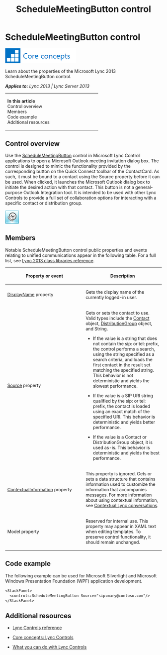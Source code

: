 ﻿---
title: ScheduleMeetingButton control
TOCTitle: ScheduleMeetingButton control
ms:assetid: 08dcdec1-6bd7-46a5-9d17-3c1dbe43de0c
ms:mtpsurl: https://msdn.microsoft.com/en-us/library/JJ945534(v=office.15)
ms:contentKeyID: 51541333
ms.date: 07/24/2014
mtps_version: v=office.15
dev_langs:
- xaml
---

# ScheduleMeetingButton control

![Core concepts](images/JJ933133.mod_icon_CoreConcepts_long(Office.15).png "Core concepts")

Learn about the properties of the Microsoft Lync 2013 ScheduleMeetingButton control.


_**Applies to:** Lync 2013 | Lync Server 2013_

<table>
<colgroup>
<col style="width: 50%" />
<col style="width: 50%" />
</colgroup>
<tbody>
<tr class="odd">
<td><p><strong>In this article</strong><br />
Control overview<br />
Members<br />
Code example<br />
Additional resources</p></td>
<td><p></p></td>
</tr>
</tbody>
</table>


## Control overview

Use the [ScheduleMeetingButton](schedulemeetingbutton-class-microsoft-lync-controls_1.md) control in Microsoft Lync Control applications to open a Microsoft Outlook meeting invitation dialog box. The control is designed to mimic the functionality provided by the corresponding button on the Quick Connect toolbar of the ContactCard. As such, it must be bound to a contact using the Source property before it can be used. When clicked, it launches the Microsoft Outlook dialog box to initiate the desired action with that contact. This button is not a general-purpose Outlook Integration tool. It is intended to be used with other Lync Controls to provide a full set of collaboration options for interacting with a specific contact or distribution group.

![ScheduleMeetingButton Control](images/JJ933230.ScheduleMeetingButtonControl(Office.15).png "ScheduleMeetingButton Control")

## Members

Notable ScheduleMeetingButton control public properties and events relating to unified communications appear in the following table. For a full list, see [Lync 2013 class libraries reference](lync-2013-class-libraries-reference.md).

<table>
<colgroup>
<col style="width: 50%" />
<col style="width: 50%" />
</colgroup>
<thead>
<tr class="header">
<th><p>Property or event</p></th>
<th><p>Description</p></th>
</tr>
</thead>
<tbody>
<tr class="odd">
<td><p><a href="contactbase-displayname-property-microsoft-lync-controls_1.md">DisplayName</a> property</p></td>
<td><p>Gets the display name of the currently logged-in user.</p></td>
</tr>
<tr class="even">
<td><p><a href="contactbase-source-property-microsoft-lync-controls_1.md">Source</a> property</p></td>
<td><p>Gets or sets the contact to use. Valid types include the <a href="contact-class-microsoft-lync-model_2.md">Contact</a> object, <a href="distributiongroup-class-microsoft-lync-model-group_2.md">DistributionGroup</a> object, and String.</p>
<ul>
<li><p>If the value is a string that does not contain the sip: or tel: prefix, the control performs a search, using the string specified as a search criteria, and loads the first contact in the result set matching the specified string. This behavior is not deterministic and yields the slowest performance.</p></li>
<li><p>If the value is a SIP URI string qualified by the sip: or tel: prefix, the contact is loaded using an exact match of the specified URI. This behavior is deterministic and yields better performance.</p></li>
<li><p>If the value is a Contact or DistributionGroup object, it is used as-is. This behavior is deterministic and yields the best performance.</p></li>
</ul></td>
</tr>
<tr class="odd">
<td><p><a href="contactbase-contextualinformation-property-microsoft-lync-controls_1.md">ContextualInformation</a> property</p></td>
<td><p>This property is ignored. Gets or sets a data structure that contains information used to customize the information that accompanies messages. For more information about using contextual information, see <a href="contextual-lync-conversations.md">Contextual Lync conversations</a>.</p></td>
</tr>
<tr class="even">
<td><p>Model property</p></td>
<td><p>Reserved for internal use. This property may appear in XAML text when editing templates. To preserve control functionality, it should remain unchanged.</p></td>
</tr>
</tbody>
</table>


## Code example

The following example can be used for Microsoft Silverlight and Microsoft Windows Presentation Foundation (WPF) application development.

``` xaml
<StackPanel>
  <controls:ScheduleMeetingButton Source="sip:mary@contoso.com"/>
</StackPanel>
```

## Additional resources

  - [Lync Controls reference](lync-controls-reference.md)

  - [Core concepts: Lync Controls](core-concepts-lync-controls.md)

  - [What you can do with Lync Controls](what-you-can-do-with-lync-controls.md)

